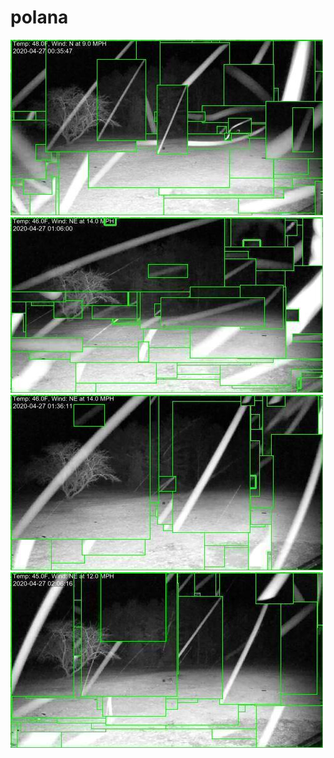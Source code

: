 # polana
![20200427-000542-003547](in/20200427/20200427-000542-003547_0_.jpg)
![20200427-003552-010557](in/20200427/20200427-003552-010557_0_.jpg)
![20200427-010602-013607](in/20200427/20200427-010602-013607_0_.jpg)
![20200427-013612-020617](in/20200427/20200427-013612-020617_0_.jpg)
